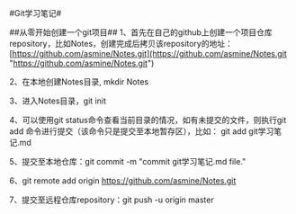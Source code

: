 #Git学习笔记#

##从零开始创建一个git项目##
1、首先在自己的github上创建一个项目仓库repository，比如Notes，创建完成后拷贝该repository的地址：[https://github.com/asmine/Notes.git](https://github.com/asmine/Notes.git "https://github.com/asmine/Notes.git")

2、在本地创建Notes目录, mkdir Notes

3、进入Notes目录，git init

4、可以使用git status命令查看当前目录的情况，如有未提交的文件，则执行git add <filename>命令进行提交（该命令只是提交至本地暂存区），比如： git add git学习笔记.md

5、提交至本地仓库：git commit -m "commit git学习笔记.md file."

6、git remote add origin https://github.com/asmine/Notes.git

7、提交至远程仓库repository：git push -u origin master
